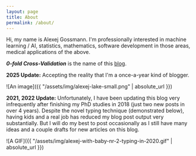 ```yaml
---
layout: page
title: About
permalink: /about/
---
```


Hi, my name is Alexej Gossmann.
I'm professionally interested in machine learning / AI, statistics, mathematics, software development in those areas, medical applications of the above.

**_0-fold Cross-Validation_** is the name of this <a href="{{ site.baseurl }}/">blog</a>.

**2025 Update:** Accepting the reality that I'm a once-a-year kind of blogger.

![An image]({{ "/assets/img/alexej-lake-small.png" | absolute_url }})

**2021, 2022 Update:** Unfortunately, I have been updating this blog very infrequently after finishing my PhD studies in 2018 (just two new posts in over 4 years). Despite the novel typing technique (demonstrated below), having kids and a real job has reduced my blog post output very substantially. But I will do my best to post occasionally as I still have many ideas and a couple drafts for new articles on this blog.

![A GIF]({{ "/assets/img/alexej-with-baby-nr-2-typing-in-2020.gif" | absolute_url }})
